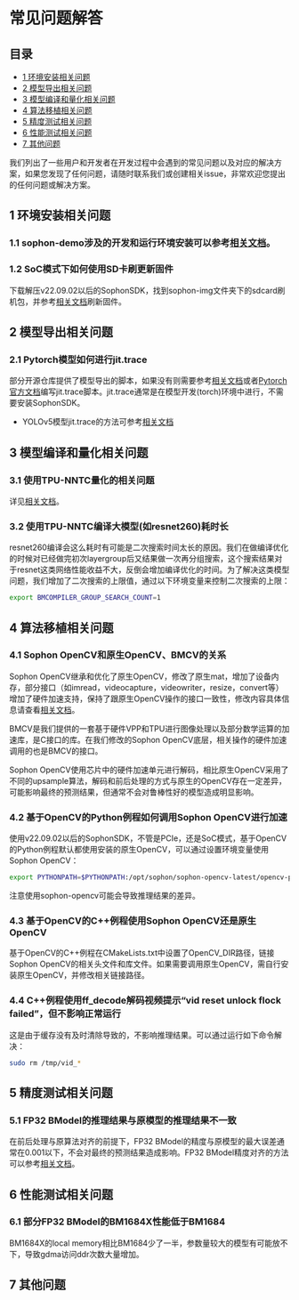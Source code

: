 # 常见问题解答

## 目录

* [1 环境安装相关问题](#1-环境安装相关问题)
* [2 模型导出相关问题](#2-模型导出相关问题)
* [3 模型编译和量化相关问题](#3-模型编译和量化相关问题)
* [4 算法移植相关问题](#4-算法移植相关问题)
* [5 精度测试相关问题](#5-精度测试相关问题)
* [6 性能测试相关问题](#6-性能测试相关问题)
* [7 其他问题](#7-其他问题)

我们列出了一些用户和开发者在开发过程中会遇到的常见问题以及对应的解决方案，如果您发现了任何问题，请随时联系我们或创建相关issue，非常欢迎您提出的任何问题或解决方案。

## 1 环境安装相关问题
### 1.1 sophon-demo涉及的开发和运行环境安装可以参考[相关文档](./Environment_Install_Guide.md)。

### 1.2 SoC模式下如何使用SD卡刷更新固件
下载解压v22.09.02以后的SophonSDK，找到sophon-img文件夹下的sdcard刷机包，并参考[相关文档](https://doc.sophgo.com/docs/3.0.0/docs_latest_release/faq/html/devices/SOC/soc_firmware_update.html#id6)刷新固件。

## 2 模型导出相关问题
### 2.1 Pytorch模型如何进行jit.trace
部分开源仓库提供了模型导出的脚本，如果没有则需要参考[相关文档](./torch.jit.trace_Guide.md)或者[Pytorch官方文档](https://pytorch.org/docs/stable/jit.html)编写jit.trace脚本。jit.trace通常是在模型开发(torch)环境中进行，不需要安装SophonSDK。
- YOLOv5模型jit.trace的方法可参考[相关文档](../sample/YOLOv5/docs/YOLOv5_Export_Guide.md)

## 3 模型编译和量化相关问题
### 3.1 使用TPU-NNTC量化的相关问题
详见[相关文档](./Calibration_Guide.md)。

### 3.2 使用TPU-NNTC编译大模型(如resnet260)耗时长
resnet260编译会这么耗时有可能是二次搜索时间太长的原因。我们在做编译优化的时候对已经做完初次layergroup后又结果做一次再分组搜索，这个搜索结果对于resnet这类网络性能收益不大，反倒会增加编译优化的时间。为了解决这类模型问题，我们增加了二次搜索的上限值，通过以下环境变量来控制二次搜索的上限：
```bash
export BMCOMPILER_GROUP_SEARCH_COUNT=1
```

## 4 算法移植相关问题
### 4.1 Sophon OpenCV和原生OpenCV、BMCV的关系
Sophon OpenCV继承和优化了原生OpenCV，修改了原生mat，增加了设备内存，部分接口（如imread，videocapture，videowriter，resize，convert等）增加了硬件加速支持，保持了跟原生OpenCV操作的接口一致性，修改内容具体信息请查看[相关文档](https://doc.sophgo.com/sdk-docs/v22.12.01/docs_latest_release/docs/sophon-mw/guide/html/1_guide.html)。

BMCV是我们提供的一套基于硬件VPP和TPU进行图像处理以及部分数学运算的加速库，是C接口的库。在我们修改的Sophon OpenCV底层，相关操作的硬件加速调用的也是BMCV的接口。

Sophon OpenCV使用芯片中的硬件加速单元进行解码，相比原生OpenCV采用了不同的upsample算法，解码和前后处理的方式与原生的OpenCV存在一定差异，可能影响最终的预测结果，但通常不会对鲁棒性好的模型造成明显影响。

### 4.2 基于OpenCV的Python例程如何调用Sophon OpenCV进行加速
使用v22.09.02以后的SophonSDK，不管是PCIe，还是SoC模式，基于OpenCV的Python例程默认都使用安装的原生OpenCV，可以通过设置环境变量使用Sophon OpenCV：
```bash
export PYTHONPATH=$PYTHONPATH:/opt/sophon/sophon-opencv-latest/opencv-python/
```
注意使用sophon-opencv可能会导致推理结果的差异。

### 4.3 基于OpenCV的C++例程使用Sophon OpenCV还是原生OpenCV
基于OpenCV的C++例程在CMakeLists.txt中设置了OpenCV_DIR路径，链接Sophon OpenCV的相关头文件和库文件。如果需要调用原生OpenCV，需自行安装原生OpenCV，并修改相关链接路径。

### 4.4 C++例程使用ff_decode解码视频提示“vid reset unlock flock failed”，但不影响正常运行
这是由于缓存没有及时清除导致的，不影响推理结果。可以通过运行如下命令解决：
```bash
sudo rm /tmp/vid_*
```

## 5 精度测试相关问题
### 5.1 FP32 BModel的推理结果与原模型的推理结果不一致
在前后处理与原算法对齐的前提下，FP32 BModel的精度与原模型的最大误差通常在0.001以下，不会对最终的预测结果造成影响。FP32 BModel精度对齐的方法可以参考[相关文档](./FP32BModel_Precise_Alignment.md)。

## 6 性能测试相关问题
### 6.1 部分FP32 BModel的BM1684X性能低于BM1684
BM1684X的local memory相比BM1684少了一半，参数量较大的模型有可能放不下，导致gdma访问ddr次数大量增加。

## 7 其他问题
